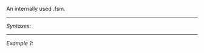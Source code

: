 An internally used .fsm.


---
*Syntaxes:*

<!-- [] call `BIS_fnc_skirmishTrigger` -->

---
*Example 1:*

<!-- 
```sqf
[] call BIS_fnc_skirmishTrigger;
``` -->